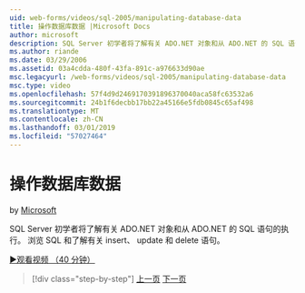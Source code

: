 ```yaml
---
uid: web-forms/videos/sql-2005/manipulating-database-data
title: 操作数据库数据 |Microsoft Docs
author: microsoft
description: SQL Server 初学者将了解有关 ADO.NET 对象和从 ADO.NET 的 SQL 语句的执行。 浏览 SQL 和了解有关插入、 更新和删除 sta...
ms.author: riande
ms.date: 03/29/2006
ms.assetid: 03a4cdda-480f-43fa-891c-a976633d90ae
msc.legacyurl: /web-forms/videos/sql-2005/manipulating-database-data
msc.type: video
ms.openlocfilehash: 57f4d9d2469170391896370040aca58fc63532a6
ms.sourcegitcommit: 24b1f6decbb17bb22a45166e5fdb0845c65af498
ms.translationtype: MT
ms.contentlocale: zh-CN
ms.lasthandoff: 03/01/2019
ms.locfileid: "57027464"
---
```

<a name="manipulating-database-data"></a>操作数据库数据
====================
by [Microsoft](https://github.com/microsoft)

SQL Server 初学者将了解有关 ADO.NET 对象和从 ADO.NET 的 SQL 语句的执行。 浏览 SQL 和了解有关 insert、 update 和 delete 语句。

[&#9654;观看视频 （40 分钟）](https://channel9.msdn.com/Blogs/ASP-NET-Site-Videos/manipulating-database-data)

> [!div class="step-by-step"]
> [上一页](designing-relational-database-tables.md)
> [下一页](more-structured-query-language.md)
